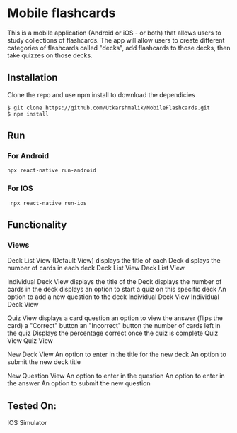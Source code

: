 
# Mobile flashcards

This is a mobile application (Android or iOS - or both) that allows users to study collections of flashcards. The app will allow users to create different categories of flashcards called "decks", add flashcards to those decks, then take quizzes on those decks.

## Installation

Clone the repo and use npm install to download the dependicies

```
$ git clone https://github.com/Utkarshmalik/MobileFlashcards.git
$ npm install
```

## Run

### For Android
```npx react-native run-android```

### For IOS
``` npx react-native run-ios```


## Functionality

### Views
Deck List View (Default View)
displays the title of each Deck
displays the number of cards in each deck
Deck List View
Deck List View

Individual Deck View
displays the title of the Deck
displays the number of cards in the deck
displays an option to start a quiz on this specific deck
An option to add a new question to the deck
Individual Deck View
Individual Deck View

Quiz View
displays a card question
an option to view the answer (flips the card)
a "Correct" button
an "Incorrect" button
the number of cards left in the quiz
Displays the percentage correct once the quiz is complete
Quiz View
Quiz View


New Deck View
An option to enter in the title for the new deck
An option to submit the new deck title

New Question View
An option to enter in the question
An option to enter in the answer
An option to submit the new question


## Tested On:
IOS Simulator


